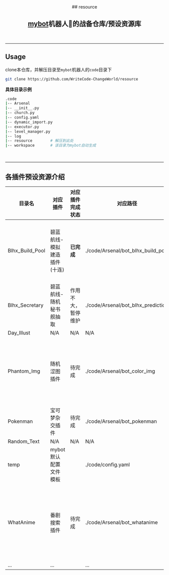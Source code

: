 <div align="center">
## resource

## **[mybot](https://github.com/WriteCode-ChangeWorld/mybot)机器人:robot:的战备仓库/预设资源库**

</div>

</br>

---

## Usage

clone本仓库，并解压目录至`mybot`机器人的`code`目录下

```bash
git clone https://github.com/WriteCode-ChangeWorld/resource
```



**具体目录示例**

```bash
.code
|-- Arsenal
|-- __init__.py
|-- church.py
|-- config.yaml
|-- dynamic_import.py
|-- executor.py
|-- level_manager.py
|-- log
|-- resource		# 解压到此处
|-- workspace		# 该目录为mybot自动生成
```

</br>

---

## 各插件预设资源介绍

| 目录名          | 对应插件                    | 对应插件完成状态   | 对应路径                           | 描述                                   |
| --------------- | --------------------------- | ------------------ | ---------------------------------- | -------------------------------------- |
| Blhx_Build_Pool | 碧蓝航线-模拟建造插件(十连) | **已完成**         | ./code/Arsenal/bot_blhx_build_pool | 碧蓝航线十连建造所需的数据及素材       |
| Blhx_Secretary  | 碧蓝航线-随机秘书舰抽取     | 作用不大，暂停维护 | ./code/Arsenal/bot_blhx_prediction |                                        |
| Day_Illust      | N/A                         | N/A                | N/A                                |                                        |
| Phantom_Img     | 随机涩图插件                | 待完成             | ./code/Arsenal/bot_color_img       | 随机涩图—幻影坦克模式生成的demo图片    |
| Pokenman        | 宝可梦杂交插件              | 待完成             | ./code/Arsenal/bot_pokenman        | 素材                                   |
| Random_Text     | N/A                         | N/A                | N/A                                |                                        |
| temp            | mybot默认配置文件模板       |                    | ./code/config.yaml                 |                                        |
| WhatAnime       | 番剧搜索插件                | 待完成             | ./code/Arsenal/bot_whatanime       | 番剧搜索的缓存图片、番剧搜索动图的缓存 |
| ...             | ...                         |                    | ...                                | ...                                    |

